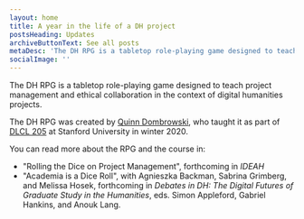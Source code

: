 ```yaml
---
layout: home
title: A year in the life of a DH project
postsHeading: Updates
archiveButtonText: See all posts
metaDesc: 'The DH RPG is a tabletop role-playing game designed to teach project management and ethical collaboration.'
socialImage: ''
---
```


The DH RPG is a tabletop role-playing game designed to teach project management and ethical collaboration in the context of digital humanities projects.

The DH RPG was created by [Quinn Dombrowski](http://www.quinndombrowski.com), who taught it as part of [DLCL 205](https://github.com/quinnanya/dlcl205) at Stanford University in winter 2020.

You can read more about the RPG and the course in:

* "Rolling the Dice on Project Management", forthcoming in *IDEAH*
* "Academia is a Dice Roll", with Agnieszka Backman, Sabrina Grimberg, and Melissa Hosek, forthcoming in *Debates in DH: The Digital Futures of Graduate Study in the Humanities*, eds. Simon Appleford, Gabriel Hankins, and Anouk Lang.